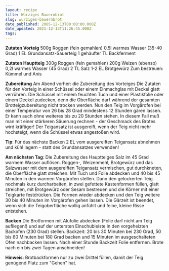 ```yaml
---
layout: recipe
title: Würziges Bauernbrot
slug: wurziges-bauernbrot
date_published: 2005-12-13T00:00:00.000Z
date_updated: 2021-12-13T11:26:45.000Z
tags:
---
```


**Zutaten Vorteig**
500g Roggen (fein gemahlen)
0,5l warmes Wasser (35-40 Grad)
1 EL Grundansatz-Sauerteig
1 gehäufter TL Backferment

**Zutaten Hauptteig**
300g Roggen (fein gemahlen)
200g Weizen (ebenso)
0,2l warmes Wasser (45 Grad)
2 TL Salz
1-2 EL Brotgewürz
Zum bestreuen: Kümmel und Anis

**Zubereitung**
Am Abend vorher: die Zubereitung des Vorteiges
Die Zutaten für den Vorteig in einer Schüssel oder einem Einmachglas mit Deckel glatt verrühren. Die Schüssel mit einem feuchten Tuch und einer Plastikfolie oder einem Deckel zudecken, denn die Oberfläche darf während der gesamten Brotteigzubereitung nicht trocken werden. Nun den Teig im Vorgärofen bei einer Temperatur von 26 bis 28 Grad mindestens 12 Stunden gären lassen. Er kann auch ohne weiteres bis zu 20 Stunden stehen. In diesem Fall muß man mit einer stärkeren Säuerung rechnen - der Geschmack des Brotes wird kräftiger! Der Teigansatz ist ausgereift, wenn der Teig nicht mehr hochsteigt, wenn die Schüssel etwas angestoßen wird.

**Tip**: Für das nächste Backen 2 EL vom ausgereiften Teigansatz abnehmen und kühl lagern - statt des Grundansatzes verwenden!

**Am nächsten Tag**: Die Zubereitung des Hauptteiges
Salz im 45 Grad warmem Wasser auflösen. Roggen-, Weizenmehl, Brotgewürz und das Salzwasser mit dem ausgereiften Teigansatz vermischen, gut durchkneten, die Oberfläche glatt streichen. Mit Tuch und Folie abdecken und 40 bis 45 Minuten in den warmen Vorgärofen stellen. Dann den gelockerten Teig nochmals kurz durcharbeiten, in zwei gefettete Kastenformen füllen, glatt streichen, mit Brotgewürz oder Sesam bestreuen und die Körner mit einer Teigkarte festdrücken. Die Formen wieder abdecken und den Teig weitere 30 bis 40 Minuten im Vorgärofen gehen lassen. Die Gärzeit ist beendet, wenn sich die Teigoberfläche wollig anfühlt und feine, kleine Risse entstehen.

**Backen**
Die Brotformen mit Alufolie abdecken (Folie darf nicht am Teig aufliegen!) und auf der untersten Einschubleiste in den vorgeheizten Backofen (230 Grad) stellen. Backzeit: 20 bis 30 Minuten bei 230 Grad, 50 bis 60 Minuten bei 180 Grad backen und 15 Minuten im ausgeschalteten Ofen nachbacken lassen. Nach einer Stunde Backzeit Folie entfernen. Brote nach ein bis zwei Tagen anschneiden!

**Hinweis**: Brotbackformen nur zu zwei Drittel füllen, damit der Teig genügend Platz zum "Gehen" hat.
